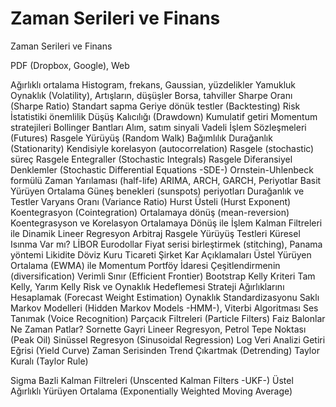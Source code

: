 # Zaman Serileri ve Finans


Zaman Serileri ve Finans




PDF (Dropbox, Google), Web

Ağırlıklı ortalama
Histogram, frekans, Gaussian, yüzdelikler
Yamukluk
Oynaklık (Volatility), Artışların, düşüşler
Borsa, tahviller
Sharpe Oranı (Sharpe Ratio)
Standart sapma
Geriye dönük testler (Backtesting)
Risk
İstatistiki önemlilik
Düşüş Kalıcılığı (Drawdown)
Kumulatif getiri
Momentum stratejileri
Bollinger Bantları
Alım, satım sinyali
Vadeli İşlem Sözleşmeleri (Futures)
Rasgele Yürüyüş (Random Walk)
Bağımlılık
Durağanlık (Stationarity)
Kendisiyle korelasyon (autocorrelation)
Rasgele (stochastic) süreç
Rasgele Entegraller (Stochastic Integrals)
Rasgele Diferansiyel Denklemler (Stochastic Differential Equations -SDE-)
Ornstein-Uhlenbeck formülü
Zaman Yarılaması (half-life)
ARIMA, ARCH, GARCH, Periyotlar
Basit Yürüyen Ortalama
Güneş benekleri (sunspots) periyotları
Durağanlık ve Testler
Varyans Oranı (Variance Ratio)
Hurst Üsteli (Hurst Exponent)
Koentegrasyon (Cointegration)
Ortalamaya dönüş (mean-reversion)
Koentegrasyson ve Korelasyon
Ortalamaya Dönüş ile İşlem
Kalman Filtreleri ile Dinamik Lineer Regresyon
Arbitraj
Rasgele Yürüyüş Testleri
Küresel Isınma Var mı?
LİBOR
Eurodollar
Fiyat serisi birleştirmek (stitching), Panama yöntemi
Likidite
Döviz Kuru Ticareti
Şirket Kar Açıklamaları
Üstel Yürüyen Ortalama (EWMA) ile Momentum
Portföy İdaresi
Çeşitlendirmenin (diversification)
Verimli Sınır (Efficient Frontier)
Bootstrap
Kelly Kriteri
Tam Kelly, Yarım Kelly
Risk ve Oynaklık Hedeflemesi
Strateji Ağırlıklarını Hesaplamak (Forecast Weight Estimation)
Oynaklık Standardizasyonu
Saklı Markov Modelleri (Hidden Markov Models -HMM-), Viterbi Algoritması
Ses Tanımak (Voice Recognition)
Parçacık Filtreleri (Particle Filters)
Faiz
Balonlar Ne Zaman Patlar? Sornette
Gayri Lineer Regresyon, Petrol Tepe Noktası (Peak Oil)
Sinüssel Regresyon (Sinusoidal Regression)
Log Veri Analizi
Getiri Eğrisi (Yield Curve)
Zaman Serisinden Trend Çıkartmak (Detrending)
Taylor Kuralı (Taylor Rule)

Sigma Bazli Kalman Filtreleri (Unscented Kalman Filters -UKF-)
Üstel Ağırlıklı Yürüyen Ortalama (Exponentially Weighted Moving Average)






